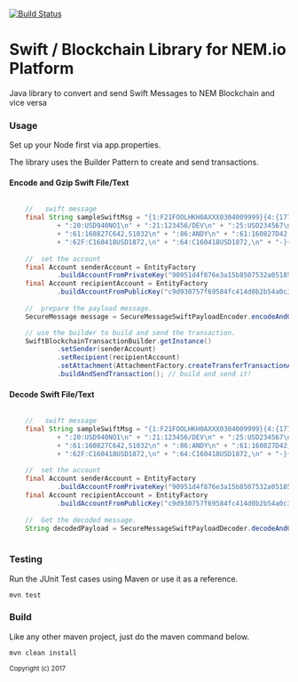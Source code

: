 [![Build Status](https://travis-ci.org/alvin-reyes/swift-blockchain-lib.svg?branch=master)](https://travis-ci.org/alvin-reyes/swift-blockchain-lib)

# Swift / Blockchain Library for NEM.io Platform

Java library to convert and send Swift Messages to NEM Blockchain and vice versa

<h3>Usage</h3>

Set up your Node first via app.properties.

The library uses the Builder Pattern to create and send transactions.

<h4>Encode and Gzip Swift File/Text</h4>

```java

	//	 swift message
	final String sampleSwiftMsg = "{1:F21FOOLHKH0AXXX0304009999}{4:{177:1608140809}{451:0}}{1:F01FOOLHKH0AXXX0304009999}{2:O9401609160814FOOLHKH0AXXX03040027341608141609N}{4:\n"
			+ ":20:USD940NO1\n" + ":21:123456/DEV\n" + ":25:USD234567\n" + ":28C:1/1\n" + ":60F:C160418USD672,\n"
			+ ":61:160827C642,S1032\n" + ":86:ANDY\n" + ":61:160827D42,S1032\n" + ":86:BANK CHARGES\n"
			+ ":62F:C160418USD1872,\n" + ":64:C160418USD1872,\n" + "-}{5:{CHK:0FEC1E4AEC53}{TNG:}}{S:{COP:S}}";
			
	//	set the account 
	final Account senderAccount = EntityFactory
			.buildAccountFromPrivateKey("90951d4f876e3a15b8507532a051857e933a87269bc0da7400d1604bedc93aec");
	final Account recipientAccount = EntityFactory
			.buildAccountFromPublicKey("c9d930757f69584fc414d0b2b54a0c3aa064996f9b13b70d32c89879724153c1");
	
	//	prepare the payload message.
	SecureMessage message = SecureMessageSwiftPayloadEncoder.encodeAndGzipCompress(senderAccount, recipientAccount, sampleSwiftMsg);

	// use the builder to build and send the transaction.
	SwiftBlockchainTransactionBuilder.getInstance()
			.setSender(senderAccount)
			.setRecipient(recipientAccount)
			.setAttachment(AttachmentFactory.createTransferTransactionAttachment(message))
			.buildAndSendTransaction(); // build and send it!
```

<h4>Decode Swift File/Text</h4>

```java

	//	 swift message
	final String sampleSwiftMsg = "{1:F21FOOLHKH0AXXX0304009999}{4:{177:1608140809}{451:0}}{1:F01FOOLHKH0AXXX0304009999}{2:O9401609160814FOOLHKH0AXXX03040027341608141609N}{4:\n"
			+ ":20:USD940NO1\n" + ":21:123456/DEV\n" + ":25:USD234567\n" + ":28C:1/1\n" + ":60F:C160418USD672,\n"
			+ ":61:160827C642,S1032\n" + ":86:ANDY\n" + ":61:160827D42,S1032\n" + ":86:BANK CHARGES\n"
			+ ":62F:C160418USD1872,\n" + ":64:C160418USD1872,\n" + "-}{5:{CHK:0FEC1E4AEC53}{TNG:}}{S:{COP:S}}";
			
	//	set the account 
	final Account senderAccount = EntityFactory
			.buildAccountFromPrivateKey("90951d4f876e3a15b8507532a051857e933a87269bc0da7400d1604bedc93aec");
	final Account recipientAccount = EntityFactory
			.buildAccountFromPublicKey("c9d930757f69584fc414d0b2b54a0c3aa064996f9b13b70d32c89879724153c1");
	
	//	Get the decoded message.
	String decodedPayload = SecureMessageSwiftPayloadDecoder.decodeAndGzipUncompress(senderKeyPair, recipientKeyPairPriv,sampleSwiftMsg);
	
```

<h3>Testing</h3>

Run the JUnit Test cases using Maven or use it as a reference.

	mvn test

<h3>Build</h3>

Like any other maven project, just do the maven command below.

    mvn clean install

<sub>Copyright (c) 2017</sub>
